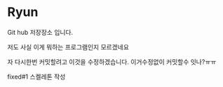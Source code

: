 # Ryun
Git hub 저장장소 입니다.

저도 사실 이게 뭐하는 프로그램인지 모르겠네요

자 다시한번 커밋할려고 이것을 수정하겠습니다. 이거수정없이 커밋할수 잇나?ㅠㅠ

fixed#1 스켈레톤 작성